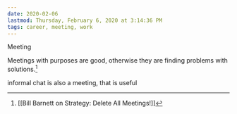 ```yaml
---
date: 2020-02-06
lastmod: Thursday, February 6, 2020 at 3:14:36 PM
tags: career, meeting, work
---
```

Meeting

Meetings with purposes are good, otherwise they are finding problems with solutions.[^1]

informal chat is also a meeting, that is useful


[^1]: [[Bill Barnett on Strategy: Delete All Meetings!]]
